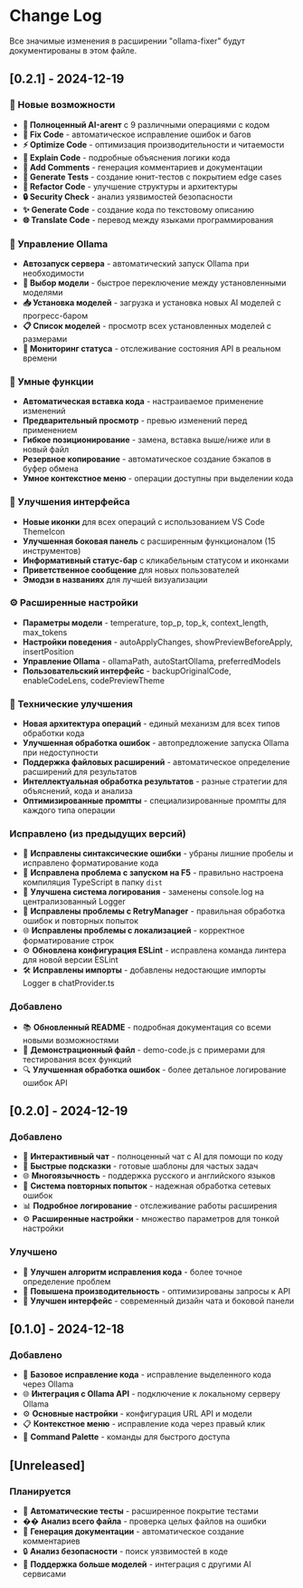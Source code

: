 # Change Log

Все значимые изменения в расширении "ollama-fixer" будут документированы в этом файле.

## [0.2.1] - 2024-12-19

### 🚀 Новые возможности
- **🦙 Полноценный AI-агент** с 9 различными операциями с кодом
- **🔧 Fix Code** - автоматическое исправление ошибок и багов
- **⚡ Optimize Code** - оптимизация производительности и читаемости  
- **📝 Explain Code** - подробные объяснения логики кода
- **💬 Add Comments** - генерация комментариев и документации
- **🧪 Generate Tests** - создание юнит-тестов с покрытием edge cases
- **🔄 Refactor Code** - улучшение структуры и архитектуры
- **🔒 Security Check** - анализ уязвимостей безопасности
- **✨ Generate Code** - создание кода по текстовому описанию
- **🌐 Translate Code** - перевод между языками программирования

### 🚀 Управление Ollama
- **Автозапуск сервера** - автоматический запуск Ollama при необходимости
- **🎯 Выбор модели** - быстрое переключение между установленными моделями
- **📥 Установка моделей** - загрузка и установка новых AI моделей с прогресс-баром
- **📋 Список моделей** - просмотр всех установленных моделей с размерами
- **📡 Мониторинг статуса** - отслеживание состояния API в реальном времени

### 🎯 Умные функции
- **Автоматическая вставка кода** - настраиваемое применение изменений
- **Предварительный просмотр** - превью изменений перед применением
- **Гибкое позиционирование** - замена, вставка выше/ниже или в новый файл
- **Резервное копирование** - автоматическое создание бэкапов в буфер обмена
- **Умное контекстное меню** - операции доступны при выделении кода

### 🎨 Улучшения интерфейса
- **Новые иконки** для всех операций с использованием VS Code ThemeIcon
- **Улучшенная боковая панель** с расширенным функционалом (15 инструментов)
- **Информативный статус-бар** с кликабельным статусом и иконками
- **Приветственное сообщение** для новых пользователей
- **Эмодзи в названиях** для лучшей визуализации

### ⚙️ Расширенные настройки
- **Параметры модели** - temperature, top_p, top_k, context_length, max_tokens
- **Настройки поведения** - autoApplyChanges, showPreviewBeforeApply, insertPosition
- **Управление Ollama** - ollamaPath, autoStartOllama, preferredModels
- **Пользовательский интерфейс** - backupOriginalCode, enableCodeLens, codePreviewTheme

### 🔧 Техническиe улучшения
- **Новая архитектура операций** - единый механизм для всех типов обработки кода
- **Улучшенная обработка ошибок** - автопредложение запуска Ollama при недоступности
- **Поддержка файловых расширений** - автоматическое определение расширений для результатов
- **Интеллектуальная обработка результатов** - разные стратегии для объяснений, кода и анализа
- **Оптимизированные промпты** - специализированные промпты для каждого типа операции

### Исправлено (из предыдущих версий)
- 🔧 **Исправлены синтаксические ошибки** - убраны лишние пробелы и исправлено форматирование кода
- 🚀 **Исправлена проблема с запуском на F5** - правильно настроена компиляция TypeScript в папку `dist`
- 📝 **Улучшена система логирования** - заменены console.log на централизованный Logger
- 🔄 **Исправлены проблемы с RetryManager** - правильная обработка ошибок и повторных попыток
- 🌐 **Исправлены проблемы с локализацией** - корректное форматирование строк
- ⚙️ **Обновлена конфигурация ESLint** - исправлена команда линтера для новой версии ESLint
- 🛠️ **Исправлены импорты** - добавлены недостающие импорты Logger в chatProvider.ts

### Добавлено
- 📚 **Обновленный README** - подробная документация со всеми новыми возможностями
- 🧪 **Демонстрационный файл** - demo-code.js с примерами для тестирования всех функций
- 🔍 **Улучшенная обработка ошибок** - более детальное логирование ошибок API

## [0.2.0] - 2024-12-19

### Добавлено
- 💬 **Интерактивный чат** - полноценный чат с AI для помощи по коду
- 🎯 **Быстрые подсказки** - готовые шаблоны для частых задач
- 🌐 **Многоязычность** - поддержка русского и английского языков
- 🔄 **Система повторных попыток** - надежная обработка сетевых ошибок
- 📊 **Подробное логирование** - отслеживание работы расширения
- ⚙️ **Расширенные настройки** - множество параметров для тонкой настройки

### Улучшено
- 🔧 **Улучшен алгоритм исправления кода** - более точное определение проблем
- 🚀 **Повышена производительность** - оптимизированы запросы к API
- 🎨 **Улучшен интерфейс** - современный дизайн чата и боковой панели

## [0.1.0] - 2024-12-18

### Добавлено
- 🔧 **Базовое исправление кода** - исправление выделенного кода через Ollama
- 🌐 **Интеграция с Ollama API** - подключение к локальному серверу Ollama
- ⚙️ **Основные настройки** - конфигурация URL API и модели
- 📋 **Контекстное меню** - исправление кода через правый клик
- 🎯 **Command Palette** - команды для быстрого доступа

## [Unreleased]

### Планируется
- 🧪 **Автоматические тесты** - расширенное покрытие тестами
- �� **Анализ всего файла** - проверка целых файлов на ошибки
- 📝 **Генерация документации** - автоматическое создание комментариев
- 🔒 **Анализ безопасности** - поиск уязвимостей в коде
- 🚀 **Поддержка больше моделей** - интеграция с другими AI сервисами